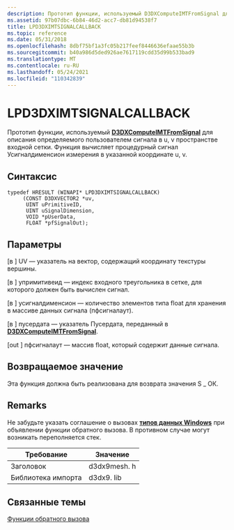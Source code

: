 ```yaml
---
description: Прототип функции, используемый D3DXComputeIMTFromSignal для описания определяемого пользователем сигнала в u, v пространстве входной сетки. Функция вычисляет процедурный сигнал Усигналдименсион измерения в указанной координате u, v.
ms.assetid: 97b07dbc-6b84-46d2-acc7-db81d94538f7
title: LPD3DXIMTSIGNALCALLBACK
ms.topic: reference
ms.date: 05/31/2018
ms.openlocfilehash: 8dbf75bf1a3fc05b217feef8446636efaae55b3b
ms.sourcegitcommit: b40a986d5ded926ae7617119cdd35d99b533bad9
ms.translationtype: MT
ms.contentlocale: ru-RU
ms.lasthandoff: 05/24/2021
ms.locfileid: "110342839"
---
```

# <a name="lpd3dximtsignalcallback"></a>LPD3DXIMTSIGNALCALLBACK

Прототип функции, используемый [**D3DXComputeIMTFromSignal**](d3dxcomputeimtfromsignal.md) для описания определяемого пользователем сигнала в u, v пространстве входной сетки. Функция вычисляет процедурный сигнал Усигналдименсион измерения в указанной координате u, v.

## <a name="syntax"></a>Синтаксис


```
typedef HRESULT (WINAPI* LPD3DXIMTSIGNALCALLBACK)
     (CONST D3DXVECTOR2 *uv,
      UINT uPrimitiveID,
      UINT uSignalDimension,
      VOID *pUserData,
      FLOAT *pfSignalOut);
```



## <a name="parameters"></a>Параметры

\[в \] UV — указатель на вектор, содержащий координату текстуры вершины.

\[в \] упримитивеид — индекс входного треугольника в сетке, для которого должен быть вычислен сигнал.

\[в \] усигналдименсион — количество элементов типа float для хранения в массиве данных сигнала (пфсигналаут).

\[в \] пусердата — указатель Пусердата, переданный в [**D3DXComputeIMTFromSignal**](d3dxcomputeimtfromsignal.md).

\[out \] пфсигналаут — массив float, который содержит данные сигнала.

## <a name="return-value"></a>Возвращаемое значение

Эта функция должна быть реализована для возврата значения S \_ ОК.

## <a name="remarks"></a>Remarks

Не забудьте указать соглашение о вызовах [**типов данных Windows**](../winprog/windows-data-types.md) при объявлении функции обратного вызова. В противном случае могут возникать переполняется стек.



| Требование               | Значение            |
|----------------|-------------|
| Заголовок         | d3dx9mesh. h |
| Библиотека импорта | d3dx9. lib   |



 

## <a name="related-topics"></a>Связанные темы

<dl> <dt>

[Функции обратного вызова](dx9-graphics-reference-d3dx-callback-functions.md)
</dt> </dl>

 

 
